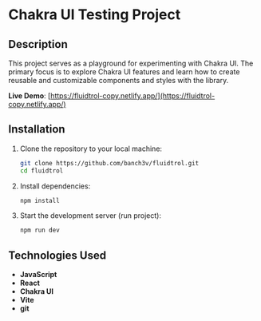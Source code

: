 # Chakra UI Testing Project  

## Description  
This project serves as a playground for experimenting with Chakra UI. The primary focus is to explore Chakra UI features and learn how to create reusable and customizable components and styles with the library.

**Live Demo**: [https://fluidtrol-copy.netlify.app/](https://fluidtrol-copy.netlify.app/)

## Installation  
1. Clone the repository to your local machine:  
   ```bash
   git clone https://github.com/banch3v/fluidtrol.git
   cd fluidtrol
   ```
2. Install dependencies:
    ```bash
    npm install
    ```
3. Start the development server (run project):
    ```bash
    npm run dev
    ```
## Technologies Used  
- **JavaScript**  
- **React**  
- **Chakra UI**  
- **Vite**  
- **git**  
